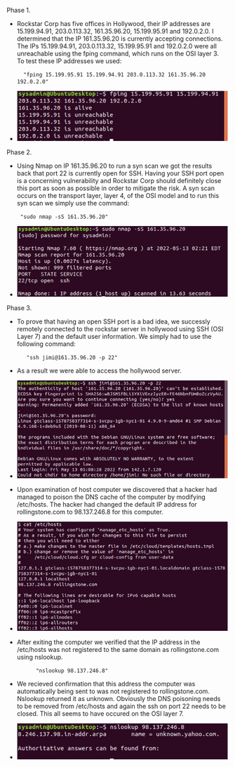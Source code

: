 Phase 1.

- Rockstar Corp has five offices in Hollywood, their IP addresses are 15.199.94.91, 203.0.113.32, 161.35.96.20, 15.199.95.91 and 192.0.2.0.  I determined that the IP 161.35.96.20 is currently accepting connections.  The IPs 15.199.94.91, 203.0.113.32, 15.199.95.91 and 192.0.2.0 were all unreachable using the fping command, which runs on the OSI layer 3.  To test these IP addresses we used:
        
        "fping 15.199.95.91 15.199.94.91 203.0.113.32 161.35.96.20 192.0.2.0"
- ![HW8_Phase_1.png](/HW-8/Image/HW8_Phase_1.png)

Phase 2.

 - Using Nmap on IP 161.35.96.20 to run a syn scan we got the results back that port 22 is currently open for SSH.  Having your SSH port open is a concerning vulnerability and Rockstar Corp should definitely close this port as soon as possible in order to mitigate the risk.  A syn scan occurs on the transport layer, layer 4, of the OSI model and to run this syn scan we simply use the command:

        "sudo nmap -sS 161.35.96.20"
- ![HW8_Phase_2.png](/HW-8/Image/HW8_Phase_2.png)

Phase 3.

- To prove that having an open SSH port is a bad idea, we successly remotely connected to the rockstar server in hollywood using SSH (OSI Layer 7) and the default user information. We simply had to use the following command:

         "ssh jimi@161.35.96.20 -p 22"
- As a result we were able to access the hollywood server. 
- ![](/HW-8/Image/HW8_Phase_3.png)

- Upon examination of host computer we discovered that a hacker had managed to poison the DNS cache of the computer by modifying /etc/hosts. The hacker had changed the default IP address for rollingstone.com to 98.137.246.8 for this computer.
- ![](/HW-8/Image/HW8_Phase_3-2.png)

- After exiting the computer we verified that the IP address in the /etc/hosts was not registered to the same domain as rollingstone.com using nslookup. 

            "nslookup 98.137.246.8"
- We recieved confirmation that this address the computer was automatically being sent to was not registered to rollingstone.com. Nslookup returned it as unknown. Obviously the DNS poisoning needs to be removed from /etc/hosts and again the ssh on port 22 needs to be closed. This all seems to have occured on the OSI layer 7.
- ![](/HW-8/Image/HW8_Phase_3-3.png)